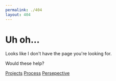 ```yaml
---
permalink: ./404
layout: 404
---
```

<h1>Uh oh...</h1>
<p>Looks like I don't have the page you're looking for.</p>
<p>Would these help?</p>
<div>
  <a class="active" href="/">Projects</a>
  <a href="/process/">Process</a>
  <a href="/perspectives/">Persepective</a>
</div>
